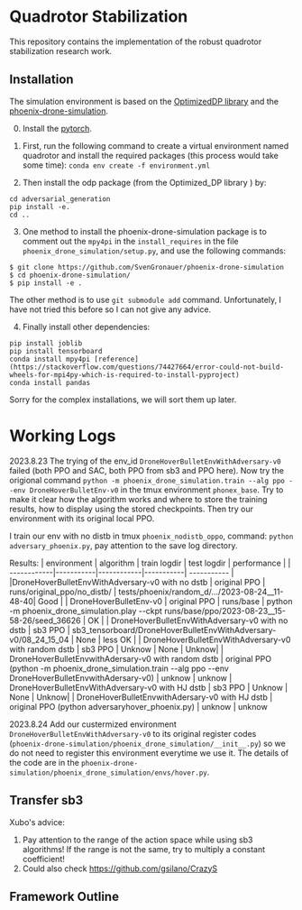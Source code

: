 # Quadrotor Stabilization
This repository contains the implementation of the robust quadrotor stabilization research work.

## Installation
The simulation environment is based on the [OptimizedDP library](https://github.com/SFU-MARS/optimized_dp) and the [phoenix-drone-simulation](https://github.com/SvenGronauer/phoenix-drone-simulation.git).

0. Install the [pytorch](https://pytorch.org/).

1. First, run the following command to create a virtual environment named quadrotor and install the required packages (this process would take some time):
``conda env create -f environment.yml``

2. Then install the odp package (from the Optimized_DP library ) by:
```
cd adversarial_generation
pip install -e.
cd ..
```

3. One method to install the phoenix-drone-simulation package is to comment out the `mpy4pi` in the `install_requires` in the file `phoenix_drone_simulation/setup.py`, and use the following commands:
```
$ git clone https://github.com/SvenGronauer/phoenix-drone-simulation
$ cd phoenix-drone-simulation/
$ pip install -e .
```

The other method is to use `git submodule add` command. Unfortunately, I have not tried this before so I can not give any advice.

4. Finally install other dependencies:
```
pip install joblib
pip install tensorboard
conda install mpy4pi [reference](https://stackoverflow.com/questions/74427664/error-could-not-build-wheels-for-mpi4py-which-is-required-to-install-pyproject)
conda install pandas
```

Sorry for the complex installations, we will sort them up later.

# Working Logs
2023.8.23
The trying of the env_id `DroneHoverBulletEnvWithAdversary-v0` failed (both PPO and SAC, both PPO from sb3 and PPO here). 
Now try the origional command `python -m phoenix_drone_simulation.train --alg ppo --env DroneHoverBulletEnv-v0` in the tmux environment `phonex_base`. Try to make it clear how the algorithm works and where to store the training results, how to display using the stored checkpoints. Then try our environment with its original local PPO.

I train our env with no distb in tmux `phoenix_nodistb_oppo`, command: `python adversary_phoenix.py`, pay attention to the save log directory.

Results:
| environment | algorithm | train logdir | test logdir | performance |
| ------------|-----------|------------|-----------| ----------- |
|DroneHoverBulletEnvWithAdversary-v0 with no dstb | original PPO |  runs/original_ppo/no_distb/ | tests/phoenix/random_d/.../2023-08-24__11-48-40| Good |
| DroneHoverBulletEnv-v0 | original PPO | runs/base | python -m phoenix_drone_simulation.play --ckpt runs/base/ppo/2023-08-23__15-58-26/seed_36626 | OK |
| DroneHoverBulletEnvWithAdversary-v0 with no dstb | sb3 PPO | sb3_tensorboard/DroneHoverBulletEnvWithAdversary-v0/08_24_15_04 | None | less OK |
| DroneHoverBulletEnvWithAdversary-v0 with random dstb | sb3 PPO | Unknow | None | Unknow| 
| DroneHoverBulletEnvwithAdersary-v0 with random dstb | original PPO (python -m phoenix_drone_simulation.train --alg ppo --env DroneHoverBulletEnvwithAdersary-v0) | unknow | unknow
| DroneHoverBulletEnvWithAdversary-v0 with HJ dstb | sb3 PPO | Unknow | None | Unknow| 
| DroneHoverBulletEnvwithAdersary-v0 with HJ dstb | original PPO (python adversaryhover_phoenix.py) | unknow | unknow

2023.8.24
Add our custermized environment `DroneHoverBulletEnvWithAdversary-v0` to its original register codes (`phoenix-drone-simulation/phoenix_drone_simulation/__init__.py`) so we do not need to register this environment everytime we use it. The details of the code are in the `phoenix-drone-simulation/phoenix_drone_simulation/envs/hover.py`.


## Transfer sb3
Xubo's advice:
1. Pay attention to the range of the action space while using sb3 algorithms!
If the range is not the same, try to multiply a constant coefficient!
2. Could also check https://github.com/gsilano/CrazyS

## Framework Outline
